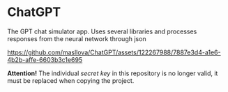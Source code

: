# ChatGPT
The GPT chat simulator app. 
Uses several libraries and processes responses from the neural network through json

https://github.com/masllova/ChatGPT/assets/122267988/7887e3d4-a1e6-4b2b-affe-6603b3c1e695


__Attention!__ 
The individual _secret key_ in this repository is no longer valid, it must be replaced when copying the project. 

